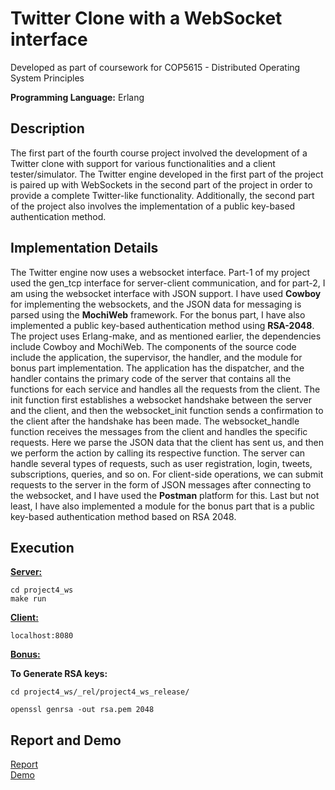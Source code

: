# Twitter Clone with a WebSocket interface

Developed as part of coursework for COP5615 - Distributed Operating System Principles  
  
**Programming Language:** Erlang

## Description

The first part of the fourth course project involved the development of a Twitter clone with support for various functionalities and a client tester/simulator. The Twitter engine developed in the first part of the project is paired up with WebSockets in the second part of the project in order to provide a complete Twitter-like functionality. Additionally, the second part of the project also involves the implementation of a public key-based authentication method.

## Implementation Details

The Twitter engine now uses a websocket interface. Part-1 of my project used the gen_tcp interface for server-client communication, and for part-2, I am using the websocket interface with JSON support. I have used **Cowboy** for implementing the websockets, and the JSON data for messaging is parsed using the **MochiWeb** framework. For the bonus part, I have also implemented a public key-based authentication method using **RSA-2048**. The project uses Erlang-make, and as mentioned earlier, the dependencies include Cowboy and MochiWeb. The components of the source code include the application, the supervisor, the handler, and the module for bonus part implementation. The application has the dispatcher, and the handler contains the primary code of the server that contains all the functions for each service and handles all the requests from the client. The init function first establishes a websocket handshake between the server and the client, and then the websocket_init function sends a confirmation to the client after the handshake has been made. The websocket_handle function receives the messages from the client and handles the specific requests. Here we parse the JSON data that the client has sent us, and then we perform the action by calling its respective function. The server can handle several types of requests, such as user registration, login, tweets, subscriptions, queries, and so on. For client-side operations, we can submit requests to the server in the form of JSON messages after connecting to the websocket, and I have used the **Postman** platform for this. Last but not least, I have also implemented a module for the bonus part that is a public key-based authentication method based on RSA 2048.

## Execution

<ins>**Server:**<ins>

```cd project4_ws```   
```make run```   

<ins>**Client:**<ins>

```localhost:8080```   

<ins>**Bonus:**<ins>

**To Generate RSA keys:**
  
 ```cd project4_ws/_rel/project4_ws_release/```
 
 ```openssl genrsa -out rsa.pem 2048```


## Report and Demo 
  
[Report](https://github.com/pranath-reddy/COP5615-Twitter-WebSocket/blob/main/Project4%20Part2.pdf)  
[Demo](https://www.youtube.com/watch?v=U_rz8cT55Z0&ab_channel=PranathReddy)
